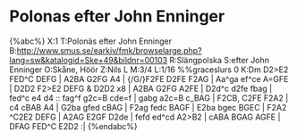# Polonas efter John Enninger

{%abc%}
X:1
T:Polonäs efter John Enninger
B:http://www.smus.se/earkiv/fmk/browselarge.php?lang=sw&katalogid=Ske+49&bildnr=00103
R:Slängpolska
S:efter John Enninger
O:Skåne, Höör
Z:Nils L
M:3/4
L:1/16
%%graceslurs 0
K:Dm
D2>E2 FED^C DEFG | A2BA G2FG A4 | {/G/}F2FE D2FE F2AG | Aa^ga ef^ce A=GFE |
D2D2 F2>E2 DEFG & D2D2 x8 | A2BA G2FG A2FE | D2d^c d2fe fbag | fed^c e4 d4 ::
fag^f g2c=B cde=f | gabg a2c=B c_BAG | F2CB, C2FE F2A2 | c4 cBAB A4 |
G2ba gfed cBAG | F2ag fedc BAGF | E2ba bgec BGEC | F2A2 ^C2E2 DEFG | 
A2AG E2GF D2de | fefd ed^cd A2>B2 | cABA BGAG AGFE | DFAG FED^C E2D2 :|
{%endabc%}

